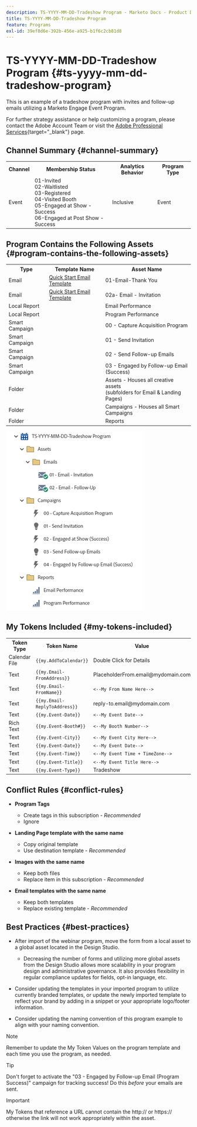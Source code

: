 ```yaml
---
description: TS-YYYY-MM-DD-Tradeshow Program - Marketo Docs - Product Documentation
title: TS-YYYY-MM-DD-Tradeshow Program
feature: Programs
exl-id: 39ef8d6e-392b-456e-a925-b1f6c2cb81d8
---
```

# TS-YYYY-MM-DD-Tradeshow Program {#ts-yyyy-mm-dd-tradeshow-program}

This is an example of a tradeshow program with invites and follow-up emails utilizing a Marketo Engage Event Program.

For further strategy assistance or help customizing a program, please contact the Adobe Account Team or visit the [Adobe Professional Services](https://business.adobe.com/customers/consulting-services/main.html){target="_blank"} page.

## Channel Summary {#channel-summary}

<table style="table-layout:auto">
 <tbody>
  <tr>
   <th>Channel</th>
   <th>Membership Status</th>
   <th>Analytics Behavior</th>
   <th>Program Type</th>
  </tr>
  <tr>
   <td>Event</td>
   <td>01-Invited
   <br/>02-Waitlisted
   <br/>03-Registered
   <br/>04-Visited Booth
   <br/>05-Engaged at Show - Success
   <br/>06-Engaged at Post Show - Success</td>
   <td>Inclusive</td>
   <td>Event</td>
  </tr>
 </tbody>
</table>

## Program Contains the Following Assets {#program-contains-the-following-assets}

<table style="table-layout:auto">
 <tbody>
  <tr>
   <th>Type</th>
   <th>Template Name</th>
   <th>Asset Name</th>
  </tr>
  <tr>
   <td>Email</td>
   <td><a href="/help/marketo/product-docs/core-marketo-concepts/programs/program-library/quick-start-email-template.md" target="_blank">Quick Start Email Template</a></td>
   <td>01-Email-Thank You</td>
  </tr>
   <tr>
   <td>Email</td>
   <td><a href="/help/marketo/product-docs/core-marketo-concepts/programs/program-library/quick-start-email-template.md" target="_blank">Quick Start Email Template</a></td>
   <td>02a- Email - Invitation</td>
  </tr>
  <tr>
  <tr>
   <td>Local Report</td>
   <td>&nbsp</td>
   <td>Email Performance</td>
  </tr>
  <tr>
   <td>Local Report</td>
   <td>&nbsp</td>
   <td>Program Performance</td>
  </tr>
  <tr>
   <td>Smart Campaign</td>
   <td>&nbsp</td>
   <td>00 - Capture Acquisition Program</td>
  </tr>
  <tr>
   <td>Smart Campaign</td>
   <td>&nbsp</td>
   <td>01 - Send Invitation</td>
  </tr>
   <tr>
   <td>Smart Campaign</td>
   <td>&nbsp</td>
   <td>02 - Send Follow-up Emails</td>
  </tr>
   <tr>
   <td>Smart Campaign</td>
   <td>&nbsp</td>
   <td>03 - Engaged by Follow-up Email (Success)</td>
  </tr>
  <tr>
   <td>Folder</td>
   <td>&nbsp</td>
   <td>Assets - Houses all creative assets
<br/>(subfolders for Email & Landing Pages)</td>
  </tr>
  <tr>
   <td>Folder</td>
   <td>&nbsp</td>
   <td>Campaigns - Houses all Smart Campaigns</td>
  </tr>
  <tr>
   <td>Folder</td>
   <td>&nbsp</td>
   <td>Reports</td>
  </tr>
 </tbody>
</table>

![](assets/ts-yyyy-mm-dd-tradeshow-program-1.png)

## My Tokens Included {#my-tokens-included}

<table style="table-layout:auto">
 <tbody>
  <tr>
   <th>Token Type</th>
   <th>Token Name</th>
   <th>Value</th>
  </tr>
  <tr>
   <td>Calendar File</td>
   <td><code>{{my.AddToCalendar}}</code></td>
   <td>Double Click for Details</td>
  </tr>
  <tr>
   <td>Text</td>
   <td><code>{{my.Email-FromAddress}}</code></td>
   <td>PlaceholderFrom.email@mydomain.com</td>
  </tr>
  <tr>
   <td>Text</td>
   <td><code>{{my.Email-FromName}}</code></td>
   <td><code><--My From Name Here--></code></td>
  </tr>
  <tr>
   <td>Text</td>
   <td><code>{{my.Email-ReplyToAddress}}</code></td>
   <td>reply-to.email@mydomain.com</td>
  </tr>
  <tr>
   <td>Text</td>
   <td><code>{{my.Event-Date}}</code></td>
   <td><code><--My Event Date--></code></td>
  </tr>
   <tr>
   <td>Rich Text</td>
   <td><code>{{my.Event-Booth#}}</code></td>
   <td><code><--My Booth Number--></code></td>
  </tr>
   <tr>
   <td>Text</td>
   <td><code>{{my.Event-City}}</code></td>
   <td><code><--My Event City Here--></code></td>
  </tr>
  <tr>
   <td>Text</td>
   <td><code>{{my.Event-Date}}</code></td>
   <td><code><--My Event Date--></code></td>
  </tr>
  <tr>
   <td>Text</td>
   <td><code>{{my.Event-Time}}</code></td>
   <td><code><--My Event Time + TimeZone--></code></td>
  </tr>
  <tr>
   <td>Text</td>
   <td><code>{{my.Event-Title}}</code></td>
   <td><code><--My Event Title Here--></code></td>
  </tr>
  <tr>
   <td>Text</td>
   <td><code>{{my.Event-Type}}</code></td>
   <td>Tradeshow</td>
  </tr>
 </tbody>
</table>

## Conflict Rules {#conflict-rules}

* **Program Tags**
  * Create tags in this subscription - _Recommended_
  * Ignore

* **Landing Page template with the same name**
  * Copy original template
  * Use destination template - _Recommended_

* **Images with the same name**
  * Keep both files
  * Replace item in this subscription - _Recommended_

* **Email templates with the same name**
  * Keep both templates
  * Replace existing template - _Recommended_

## Best Practices {#best-practices}

* After import of the webinar program, move the form from a local asset to a global asset located in the Design Studio.
  * Decreasing the number of forms and utilizing more global assets from the Design Studio allows more scalability in your program design and administrative governance. It also provides flexibility in regular compliance updates for fields, opt-in language, etc.

* Consider updating the templates in your imported program to utilize currently branded templates, or update the newly imported template to reflect your brand by adding in a snippet or your appropriate logo/footer information.

* Consider updating the naming convention of this program example to align with your naming convention.

>[!NOTE]
>
>Remember to update the My Token Values on the program template and each time you use the program, as needed.

>[!TIP]
>
>Don't forget to activate the "03 - Engaged by Follow-up Email (Program Success)" campaign for tracking success! Do this _before_ your emails are sent.

>[!IMPORTANT]
>
>My Tokens that reference a URL cannot contain the http:// or https:// otherwise the link will not work appropriately within the asset.
